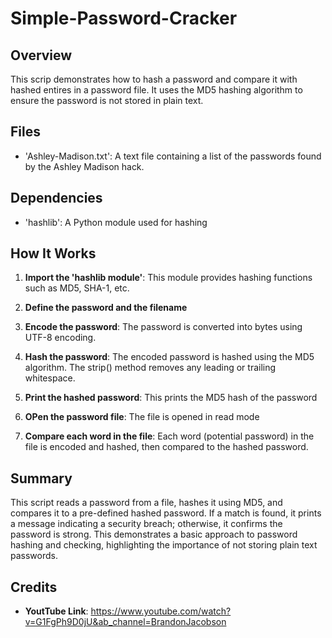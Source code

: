 # Simple-Password-Cracker

## Overview
This scrip demonstrates how to hash a password and compare it with hashed entires in a password file. It uses the MD5 hashing algorithm to ensure the password is not stored in plain text.

## Files
- 'Ashley-Madison.txt': A text file containing a list of the passwords found by the Ashley Madison hack.

## Dependencies
- 'hashlib': A Python module used for hashing

## How It Works
1. **Import the 'hashlib module'**: This module provides hashing functions such as MD5, SHA-1, etc.

2. **Define the password and the filename**

3. **Encode the password**: The password is converted into bytes using UTF-8 encoding.

4. **Hash the password**: The encoded password is hashed using the MD5 algorithm. The strip() method removes any leading or trailing whitespace.

5. **Print the hashed password**: This prints the MD5 hash of the password

6. **OPen the password file**: The file is opened in read mode

7. **Compare each word in the file**: Each word (potential password) in the file is encoded and hashed, then compared to the hashed password.

## Summary
This script reads a password from a file, hashes it using MD5, and compares it to a pre-defined hashed password. If a match is found, it prints a message indicating a security breach; otherwise, it confirms the password is strong. This demonstrates a basic approach to password hashing and checking, highlighting the importance of not storing plain text passwords.

## Credits
- **YoutTube Link**: https://www.youtube.com/watch?v=G1FgPh9D0jU&ab_channel=BrandonJacobson